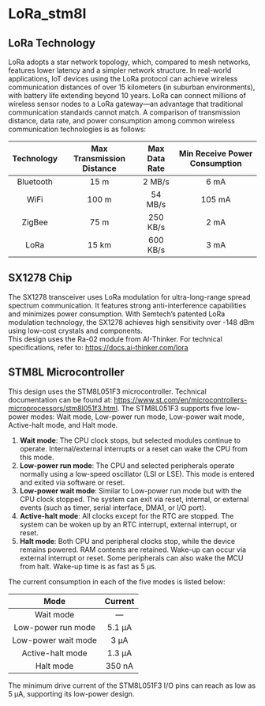 # LoRa_stm8l

## LoRa Technology

LoRa adopts a star network topology, which, compared to mesh networks, features lower latency and a simpler network structure. In real-world applications, IoT devices using the LoRa protocol can achieve wireless communication distances of over 15 kilometers (in suburban environments), with battery life extending beyond 10 years. LoRa can connect millions of wireless sensor nodes to a LoRa gateway—an advantage that traditional communication standards cannot match. A comparison of transmission distance, data rate, and power consumption among common wireless communication technologies is as follows:

| Technology | Max Transmission Distance | Max Data Rate | Min Receive Power Consumption |
| :--------: | :-----------------------: | :-----------: | :---------------------------: |
| Bluetooth | 15 m | 2 MB/s | 6 mA |
| WiFi | 100 m | 54 MB/s | 105 mA |
| ZigBee | 75 m | 250 KB/s | 2 mA |
| LoRa | 15 km | 600 KB/s | 3 mA |

## SX1278 Chip

The SX1278 transceiver uses LoRa modulation for ultra-long-range spread spectrum communication. It features strong anti-interference capabilities and minimizes power consumption. With Semtech’s patented LoRa modulation technology, the SX1278 achieves high sensitivity over -148 dBm using low-cost crystals and components.  
This design uses the Ra-02 module from AI-Thinker. For technical specifications, refer to: <https://docs.ai-thinker.com/lora>

## STM8L Microcontroller

This design uses the STM8L051F3 microcontroller. Technical documentation can be found at: <https://www.st.com/en/microcontrollers-microprocessors/stm8l051f3.html>. The STM8L051F3 supports five low-power modes: Wait mode, Low-power run mode, Low-power wait mode, Active-halt mode, and Halt mode.

1. **Wait mode**: The CPU clock stops, but selected modules continue to operate. Internal/external interrupts or a reset can wake the CPU from this mode.
2. **Low-power run mode**: The CPU and selected peripherals operate normally using a low-speed oscillator (LSI or LSE). This mode is entered and exited via software or reset.
3. **Low-power wait mode**: Similar to Low-power run mode but with the CPU clock stopped. The system can exit via reset, internal, or external events (such as timer, serial interface, DMA1, or I/O port).
4. **Active-halt mode**: All clocks except for the RTC are stopped. The system can be woken up by an RTC interrupt, external interrupt, or reset.
5. **Halt mode**: Both CPU and peripheral clocks stop, while the device remains powered. RAM contents are retained. Wake-up can occur via external interrupt or reset. Some peripherals can also wake the MCU from halt. Wake-up time is as fast as 5 μs.

The current consumption in each of the five modes is listed below:

| Mode | Current |
| :--: | :-----: |
| Wait mode | — |
| Low-power run mode | 5.1 μA |
| Low-power wait mode | 3 μA |
| Active-halt mode | 1.3 μA |
| Halt mode | 350 nA |

The minimum drive current of the STM8L051F3 I/O pins can reach as low as 5 μA, supporting its low-power design.
